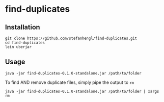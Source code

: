 # find-duplicates

## Installation

    git clone https://github.com/stefanhengl/find-duplicates.git
    cd find-duplicates
    lein uberjar

## Usage

    java -jar find-duplicates-0.1.0-standalone.jar /path/to/folder

To find AND remove duplicate files, simply pipe the output to `rm`

    java -jar find-duplicates-0.1.0-standalone.jar /path/to/folder | xargs rm